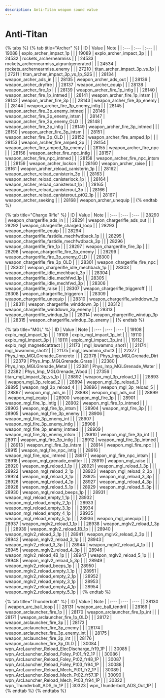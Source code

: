 ```yaml
---
description: Anti-Titan weapon sound value
---
```


# Anti-Titan

{% tabs %}
{% tab title="Archer" %}
| ID | Value | Note |
| :--- | :--- | :--- |
| 19088 | explo\_archer\_impact\_1p |  |
| 19089 | explo\_archer\_impact\_3p |  |
| 24532 | rockets\_archernearmiss |  |
| 24533 | rockets\_archernearmiss\_aigruntgenerated |  |
| 24534 | rockets\_archernearmiss\_enemy |  |
| 27210 | titan\_archer\_impact\_3p\_vs\_1p |  |
| 27211 | titan\_archer\_impact\_3p\_vs\_1p\_S2S |  |
| 28134 | weapon\_archer\_ads\_in |  |
| 28135 | weapon\_archer\_ads\_out |  |
| 28136 | weapon\_archer\_dryfire |  |
| 28137 | weapon\_archer\_equip |  |
| 28138 | weapon\_archer\_fire\_1p |  |
| 28139 | weapon\_archer\_fire\_1p\_intlg |  |
| 28140 | weapon\_archer\_fire\_1p\_intmed |  |
| 28141 | weapon\_archer\_fire\_1p\_intsm |  |
| 28142 | weapon\_archer\_fire\_3p |  |
| 28143 | weapon\_archer\_fire\_3p\_enemy |  |
| 28144 | weapon\_archer\_fire\_3p\_enemy\_intlg |  |
| 28145 | weapon\_archer\_fire\_3p\_enemy\_intmed |  |
| 28146 | weapon\_archer\_fire\_3p\_enemy\_intsm |  |
| 28147 | weapon\_archer\_fire\_3p\_enemy\_OLD |  |
| 28148 | weapon\_archer\_fire\_3p\_intlg |  |
| 28149 | weapon\_archer\_fire\_3p\_intmed |  |
| 28150 | weapon\_archer\_fire\_3p\_intsm |  |
| 28151 | weapon\_archer\_fire\_3p\_OLD |  |
| 28152 | weapon\_archer\_fire\_amped\_1p |  |
| 28153 | weapon\_archer\_fire\_amped\_3p |  |
| 28154 | weapon\_archer\_fire\_amped\_3p\_enemy |  |
| 28155 | weapon\_archer\_fire\_npc |  |
| 28156 | weapon\_archer\_fire\_npc\_intlg |  |
| 28157 | weapon\_archer\_fire\_npc\_intmed |  |
| 28158 | weapon\_archer\_fire\_npc\_intsm |  |
| 28159 | weapon\_archer\_lockon |  |
| 28160 | weapon\_archer\_raise |  |
| 28161 | weapon\_archer\_reload\_canisterin\_1p |  |
| 28162 | weapon\_archer\_reload\_canisterin\_3p |  |
| 28163 | weapon\_archer\_reload\_canisterlock\_1p |  |
| 28164 | weapon\_archer\_reload\_canisterout\_1p |  |
| 28165 | weapon\_archer\_reload\_canisterout\_3p |  |
| 28166 | weapon\_archer\_reload\_canisterout\_pt02\_1p |  |
| 28167 | weapon\_archer\_seeking |  |
| 28168 | weapon\_archer\_unequip |  |
{% endtab %}

{% tab title="Charge Rifle" %}
| ID | Value | Note |
| :--- | :--- | :--- |
| 28290 | weapon\_chargerifle\_ads\_in |  |
| 28291 | weapon\_chargerifle\_ads\_out |  |
| 28292 | weapon\_chargerifle\_charged\_loop |  |
| 28293 | weapon\_chargerifle\_equip |  |
| 28294 | weapon\_chargerifle\_fastidle\_mechfwdback\_1p |  |
| 28295 | weapon\_chargerifle\_fastidle\_mechfwdback\_3p |  |
| 28296 | weapon\_chargerifle\_fire\_1p |  |
| 28297 | weapon\_chargerifle\_fire\_3p |  |
| 28298 | weapon\_chargerifle\_fire\_3p\_enemy |  |
| 28299 | weapon\_chargerifle\_fire\_3p\_enemy\_OLD |  |
| 28300 | weapon\_chargerifle\_fire\_3p\_OLD |  |
| 28301 | weapon\_chargerifle\_fire\_npc |  |
| 28302 | weapon\_chargerifle\_idle\_mechback\_1p |  |
| 28303 | weapon\_chargerifle\_idle\_mechback\_3p |  |
| 28304 | weapon\_chargerifle\_idle\_mechfwd\_1p |  |
| 28305 | weapon\_chargerifle\_idle\_mechfwd\_3p |  |
| 28306 | weapon\_chargerifle\_raise |  |
| 28307 | weapon\_chargerifle\_triggeroff |  |
| 28308 | weapon\_chargerifle\_triggeron |  |
| 28309 | weapon\_chargerifle\_unequip |  |
| 28310 | weapon\_chargerifle\_winddown\_1p |  |
| 28311 | weapon\_chargerifle\_winddown\_3p |  |
| 28312 | weapon\_chargerifle\_winddown\_3p\_enemy |  |
| 28313 | weapon\_chargerifle\_windup\_1p |  |
| 28314 | weapon\_chargerifle\_windup\_3p |  |
| 28315 | weapon\_chargerifle\_windup\_3p\_enemy |  |
{% endtab %}

{% tab title="MGL" %}
| ID | Value | Note |
| :--- | :--- | :--- |
| 19108 | explo\_mgl\_impact\_1p |  |
| 19109 | explo\_mgl\_impact\_1p\_int |  |
| 19110 | explo\_mgl\_impact\_3p |  |
| 19111 | explo\_mgl\_impact\_3p\_int |  |
| 19112 | explo\_mgl\_magneticattract |  |
| 21173 | mgl\_lowammo\_shot1 |  |
| 21174 | mgl\_lowammo\_shot2 |  |
| 21175 | mgl\_lowammo\_shot3 |  |
| 22377 | Phys\_Imp\_MGLGrenade\_Concrete |  |
| 22378 | Phys\_Imp\_MGLGrenade\_Dirt |  |
| 22379 | Phys\_Imp\_MGLGrenade\_Grass |  |
| 22380 | Phys\_Imp\_MGLGrenade\_Metal |  |
| 22381 | Phys\_Imp\_MGLGrenade\_Water |  |
| 22382 | Phys\_Imp\_MGLGrenade\_Wood |  |
| 27356 | titan\_mgl\_impact\_3p\_vs\_1p |  |
| 28892 | weapon\_mgl\_3p\_reload\_1 |  |
| 28893 | weapon\_mgl\_3p\_reload\_2 |  |
| 28894 | weapon\_mgl\_3p\_reload\_3 |  |
| 28895 | weapon\_mgl\_3p\_reload\_4 |  |
| 28896 | weapon\_mgl\_3p\_reload\_5 |  |
| 28897 | weapon\_mgl\_ads\_in |  |
| 28898 | weapon\_mgl\_ads\_out |  |
| 28899 | weapon\_mgl\_equip |  |
| 28900 | weapon\_mgl\_fire\_1p |  |
| 28901 | weapon\_mgl\_fire\_1p\_intlg |  |
| 28902 | weapon\_mgl\_fire\_1p\_intmed |  |
| 28903 | weapon\_mgl\_fire\_1p\_intsm |  |
| 28904 | weapon\_mgl\_fire\_3p |  |
| 28905 | weapon\_mgl\_fire\_3p\_enemy |  |
| 28906 | weapon\_mgl\_fire\_3p\_enemy\_int |  |
| 28907 | weapon\_mgl\_fire\_3p\_enemy\_intlg |  |
| 28908 | weapon\_mgl\_fire\_3p\_enemy\_intmed |  |
| 28909 | weapon\_mgl\_fire\_3p\_enemy\_intsm |  |
| 28910 | weapon\_mgl\_fire\_3p\_int |  |
| 28911 | weapon\_mgl\_fire\_3p\_intlg |  |
| 28912 | weapon\_mgl\_fire\_3p\_intmed |  |
| 28913 | weapon\_mgl\_fire\_3p\_intsm |  |
| 28914 | weapon\_mgl\_fire\_npc |  |
| 28915 | weapon\_mgl\_fire\_npc\_intlg |  |
| 28916 | weapon\_mgl\_fire\_npc\_intmed |  |
| 28917 | weapon\_mgl\_fire\_npc\_intsm |  |
| 28918 | weapon\_mgl\_grenade\_emitter |  |
| 28919 | weapon\_mgl\_raise |  |
| 28920 | weapon\_mgl\_reload\_1\_1p |  |
| 28921 | weapon\_mgl\_reload\_1\_3p |  |
| 28922 | weapon\_mgl\_reload\_2\_1p |  |
| 28923 | weapon\_mgl\_reload\_2\_3p |  |
| 28924 | weapon\_mgl\_reload\_3\_1p |  |
| 28925 | weapon\_mgl\_reload\_3\_3p |  |
| 28926 | weapon\_mgl\_reload\_4\_1p |  |
| 28927 | weapon\_mgl\_reload\_4\_3p |  |
| 28928 | weapon\_mgl\_reload\_5\_1p |  |
| 28929 | weapon\_mgl\_reload\_5\_3p |  |
| 28930 | weapon\_mgl\_reload\_beeps\_1p |  |
| 28931 | weapon\_mgl\_reload\_empty\_1\_1p |  |
| 28932 | weapon\_mgl\_reload\_empty\_2\_1p |  |
| 28933 | weapon\_mgl\_reload\_empty\_3\_1p |  |
| 28934 | weapon\_mgl\_reload\_empty\_4\_1p |  |
| 28935 | weapon\_mgl\_reload\_empty\_5\_1p |  |
| 28936 | weapon\_mgl\_unequip |  |
| 28937 | weapon\_mglv2\_reload\_1\_1p |  |
| 28938 | weapon\_mglv2\_reload\_1\_3p |  |
| 28939 | weapon\_mglv2\_reload\_1B\_1p |  |
| 28940 | weapon\_mglv2\_reload\_2\_1p |  |
| 28941 | weapon\_mglv2\_reload\_2\_3p |  |
| 28942 | weapon\_mglv2\_reload\_3\_1p |  |
| 28943 | weapon\_mglv2\_reload\_3\_3p |  |
| 28944 | weapon\_mglv2\_reload\_4\_1p |  |
| 28945 | weapon\_mglv2\_reload\_4\_3p |  |
| 28946 | weapon\_mglv2\_reload\_4B\_1p |  |
| 28947 | weapon\_mglv2\_reload\_5\_1p |  |
| 28948 | weapon\_mglv2\_reload\_5\_3p |  |
| 28949 | weapon\_mglv2\_reload\_beeps\_1p |  |
| 28950 | weapon\_mglv2\_reload\_empty\_1\_1p |  |
| 28951 | weapon\_mglv2\_reload\_empty\_2\_1p |  |
| 28952 | weapon\_mglv2\_reload\_empty\_3\_1p |  |
| 28953 | weapon\_mglv2\_reload\_empty\_4\_1p |  |
| 28954 | weapon\_mglv2\_reload\_empty\_5\_1p |  |
{% endtab %}

{% tab title="Thunderbolt" %}
| ID | Value | Note |
| :--- | :--- | :--- |
| 28130 | weapon\_arc\_ball\_loop |  |
| 28131 | weapon\_arc\_ball\_tendril |  |
| 28169 | weapon\_arclauncher\_fire\_1p |  |
| 28170 | weapon\_arclauncher\_fire\_1p\_int |  |
| 28171 | weapon\_arclauncher\_fire\_1p\_OLD |  |
| 28172 | weapon\_arclauncher\_fire\_3p |  |
| 28173 | weapon\_arclauncher\_fire\_3p\_enemy |  |
| 28174 | weapon\_arclauncher\_fire\_3p\_enemy\_int |  |
| 28175 | weapon\_arclauncher\_fire\_3p\_int |  |
| 28176 | weapon\_arclauncher\_fire\_3p\_OLD |  |
| 30084 | wpn\_ArcLauncher\_Reload\_ElecDischarge\_fr19\_1P |  |
| 30085 | wpn\_ArcLauncher\_Reload\_Foley\_Pt01\_fr2\_1P |  |
| 30086 | wpn\_ArcLauncher\_Reload\_Foley\_Pt02\_fr48\_1P |  |
| 30087 | wpn\_ArcLauncher\_Reload\_Foley\_Pt03\_fr94\_1P |  |
| 30088 | wpn\_ArcLauncher\_Reload\_Mech\_Pt01\_fr2\_1P |  |
| 30089 | wpn\_ArcLauncher\_Reload\_Mech\_Pt02\_fr57\_1P |  |
| 30090 | wpn\_ArcLauncher\_Reload\_Mech\_Pt03\_fr94\_1P |  |
| 30322 | wpn\_Thunderbolt\_ADS\_In\_1P |  |
| 30323 | wpn\_Thunderbolt\_ADS\_Out\_1P |  |
{% endtab %}
{% endtabs %}

